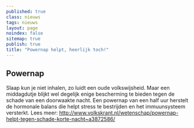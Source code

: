 ```yaml
---
published: true
class: nieuws
tags: nieuws
layout: page
noindex: false
sitemap: true
publish: true
title: "Powernap helpt, heerlijk toch!"
---
```


## Powernap

Slaap kun je niet inhalen, zo luidt een oude volkswijsheid. Maar een middagdutje blijkt wel degelijk enige bescherming te bieden tegen de schade van een doorwaakte nacht. Een powernap van een half uur herstelt de hormonale balans die helpt stress te bestrijden en het immuunsysteem versterkt.
Lees meer: http://www.volkskrant.nl/wetenschap/powernap-helpt-tegen-schade-korte-nacht~a3872586/

